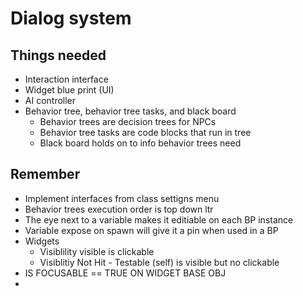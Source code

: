 # Dialog system

## Things needed
- Interaction interface
- Widget blue print (UI)
- AI controller
- Behavior tree, behavior tree tasks, and black board
  - Behavior trees are decision trees for NPCs
  - Behavior tree tasks are code blocks that run in tree
  - Black board holds on to info behavior trees need


## Remember
- Implement interfaces from class settigns menu
- Behavior trees execution order is top down ltr
- The eye next to a variable makes it editiable on each BP instance
- Variable expose on spawn will give it a pin when used in a BP
- Widgets
  - Visiblility visible is clickable
  - Visiblitiy Not Hit - Testable (self) is visible but no clickable
- IS FOCUSABLE == TRUE ON WIDGET BASE OBJ
-